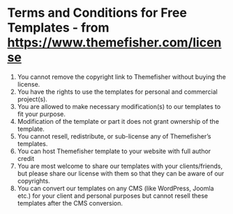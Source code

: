 Terms and Conditions for Free Templates - from https://www.themefisher.com/license
==================================================================================
1. You cannot remove the copyright link to Themefisher without buying the license.
2. You have the rights to use the templates for personal and commercial project(s).
3. You are allowed to make necessary modification(s) to our templates to fit your purpose.
4. Modification of the template or part it does not grant ownership of the template.
5. You cannot resell, redistribute, or sub-license any of Themefisher’s templates.
6. You can host Themefisher template to your website with full author credit
7. You are most welcome to share our templates with your clients/friends, but please share our license with them so that they can be aware of our copyrights.
8. You can convert our templates on any CMS (like WordPress, Joomla etc.) for your client and personal purposes but cannot resell these templates after the CMS conversion.
